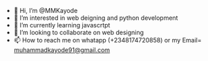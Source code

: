 - 👋 Hi, I’m @MMKayode
- 👀 I’m interested in web deigning and python development
- 🌱 I’m currently learning javascrtpt 
- 💞️ I’m looking to collaborate on web designing
- 📫 How to reach me on whatapp (+2348174720858) or my Email= muhammadkayode91@gmail.com

<!---
MMKayode/MMKayode is a ✨ special ✨ repository because its `README.md` (this file) appears on your GitHub profile.
You can click the Preview link to take a look at your changes.
--->
